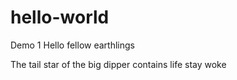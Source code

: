 # hello-world
Demo 1
Hello fellow earthlings

The tail star of the big dipper contains life
stay woke
